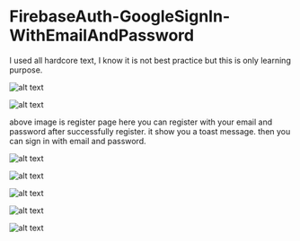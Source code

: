 # FirebaseAuth-GoogleSignIn-WithEmailAndPassword
I used all hardcore text, I know it is not best practice but this is only learning purpose.

![alt text](https://github.com/RooP-Kumar/FirebaseAuth-GoogleSignIn-WithEmailAndPassword/blob/master/screenshots/1.png)


![alt text](https://github.com/RooP-Kumar/FirebaseAuth-GoogleSignIn-WithEmailAndPassword/blob/master/screenshots/2.png)

above image is register page here you can register with your email and password after successfully register. it show you a toast message.
then you can sign in with email and password.


![alt text](https://github.com/RooP-Kumar/FirebaseAuth-GoogleSignIn-WithEmailAndPassword/blob/master/screenshots/3.png)


![alt text](https://github.com/RooP-Kumar/FirebaseAuth-GoogleSignIn-WithEmailAndPassword/blob/master/screenshots/4.png)


![alt text](https://github.com/RooP-Kumar/FirebaseAuth-GoogleSignIn-WithEmailAndPassword/blob/master/screenshots/5.png)


![alt text](https://github.com/RooP-Kumar/FirebaseAuth-GoogleSignIn-WithEmailAndPassword/blob/master/screenshots/6.png)


![alt text](https://github.com/RooP-Kumar/FirebaseAuth-GoogleSignIn-WithEmailAndPassword/blob/master/screenshots/7.png)
